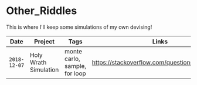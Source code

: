 # Other_Riddles
This is where I'll keep some simulations of my own devising!

| Date | Project | Tags | Links |
| --- | --- | --- | --- |
| `2018-12-07` | Holy Wrath Simulation | monte carlo, sample, for loop | https://stackoverflow.com/questions/53679497/ | NA |
